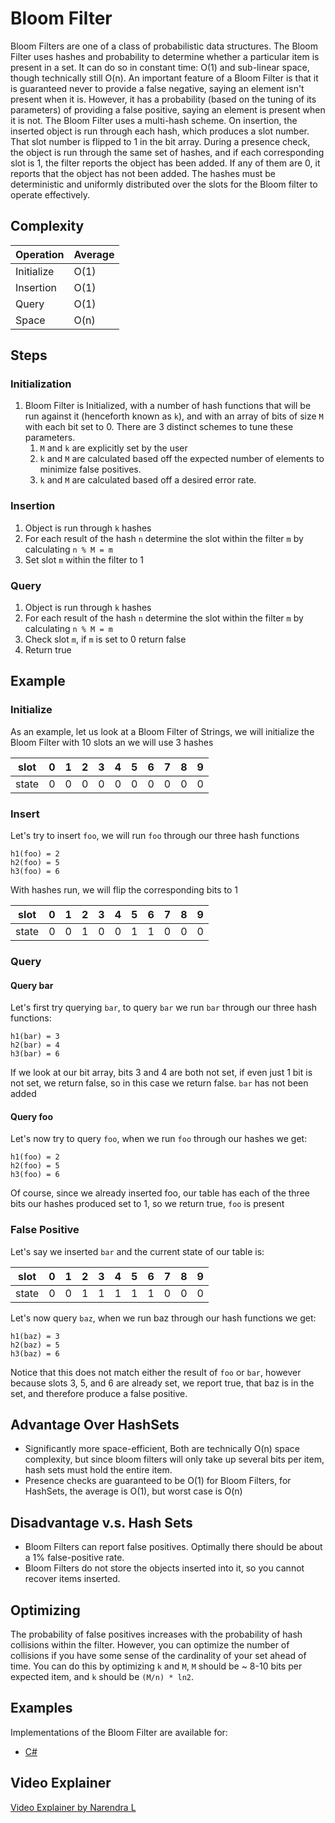 # Bloom Filter

Bloom Filters are one of a class of probabilistic data structures. The Bloom Filter uses hashes and probability to determine whether a particular item is present in a set. It can do so in constant time: O(1) and sub-linear space, though technically still O(n). An important feature of a Bloom Filter is that it is guaranteed never to provide a false negative, saying an element isn't present when it is. However, it has a probability (based on the tuning of its parameters) of providing a false positive, saying an element is present when it is not. The Bloom Filter uses a multi-hash scheme. On insertion, the inserted object is run through each hash, which produces a slot number. That slot number is flipped to 1 in the bit array. During a presence check, the object is run through the same set of hashes, and if each corresponding slot is 1, the filter reports the object has been added. If any of them are 0, it reports that the object has not been added. The hashes must be deterministic and uniformly distributed over the slots for the Bloom filter to operate effectively.

## Complexity

| Operation | Average |
|-----------|---------|
| Initialize|   O(1)  |
| Insertion |   O(1)  |
| Query     |   O(1)  |
| Space     |   O(n)  |

## Steps

### Initialization

1. Bloom Filter is Initialized, with a number of hash functions that will be run against it (henceforth known as `k`), and with an array of bits of size `M` with each bit set to 0. There are 3 distinct schemes to tune these parameters.
    1. `M` and `k` are explicitly set by the user
    2. `k` and `M` are calculated based off the expected number of elements to minimize false positives.
    3. `k` and `M` are calculated based off a desired error rate.

### Insertion

1. Object is run through `k` hashes
2. For each result of the hash `n` determine the slot within the filter `m` by calculating `n % M = m`
3. Set slot `m` within the filter to 1

### Query

1. Object is run through `k` hashes
2. For each result of the hash `n` determine the slot within the filter `m` by calculating `n % M = m`
3. Check slot `m`, if `m` is set to 0 return false
4. Return true

## Example

### Initialize

As an example, let us look at a Bloom Filter of Strings, we will initialize the Bloom Filter with 10 slots an we will use 3 hashes

|slot |0|1|2|3|4|5|6|7|8|9|
|-----|-|-|-|-|-|-|-|-|-|-|
|state|0|0|0|0|0|0|0|0|0|0|

### Insert

Let's try to insert `foo`, we will run `foo` through our three hash functions

```text
h1(foo) = 2
h2(foo) = 5
h3(foo) = 6
```

With hashes run, we will flip the corresponding bits to 1

|slot |0|1|2|3|4|5|6|7|8|9|
|-----|-|-|-|-|-|-|-|-|-|-|
|state|0|0|1|0|0|1|1|0|0|0|

### Query

#### Query bar

Let's first try querying `bar`, to query `bar` we run `bar` through our three hash functions:

```text
h1(bar) = 3
h2(bar) = 4
h3(bar) = 6
```

If we look at our bit array, bits 3 and 4 are both not set, if even just 1 bit is not set, we return false, so in this case we return false. `bar` has not been added

#### Query foo

Let's now try to query `foo`, when we run `foo` through our hashes we get:

```text
h1(foo) = 2
h2(foo) = 5
h3(foo) = 6
```

Of course, since we already inserted foo, our table has each of the three bits our hashes produced set to 1, so we return true, `foo` is present

### False Positive

Let's say we inserted `bar` and the current state of our table is:

|slot |0|1|2|3|4|5|6|7|8|9|
|-----|-|-|-|-|-|-|-|-|-|-|
|state|0|0|1|1|1|1|1|0|0|0|

Let's now query `baz`, when we run baz through our hash functions we get:

```text
h1(baz) = 3
h2(baz) = 5
h3(baz) = 6
```

Notice that this does not match either the result of `foo` or `bar`, however because slots 3, 5, and 6 are already set, we report true, that baz is in the set, and therefore produce a false positive.

## Advantage Over HashSets

* Significantly more space-efficient, Both are technically O(n) space complexity, but since bloom filters will only take up several bits per item, hash sets must hold the entire item.
* Presence checks are guaranteed to be O(1) for Bloom Filters, for HashSets, the average is O(1), but worst case is O(n)

## Disadvantage v.s. Hash Sets

* Bloom Filters can report false positives. Optimally there should be about a 1% false-positive rate. 
* Bloom Filters do not store the objects inserted into it, so you cannot recover items inserted.

## Optimizing

The probability of false positives increases with the probability of hash collisions within the filter. However, you can optimize the number of collisions if you have some sense of the cardinality of your set ahead of time. You can do this by optimizing `k` and `M`, `M` should be ~ 8-10 bits per expected item, and `k` should be `(M/n) * ln2`.

## Examples

Implementations of the Bloom Filter are available for:

* [C#](https://github.com/TheAlgorithms/C-Sharp/blob/master/DataStructures/Probabilistic/BloomFilter.cs)

## Video Explainer

[Video Explainer by Narendra L](https://www.youtube.com/watch?v=Bay3X9PAX5k)